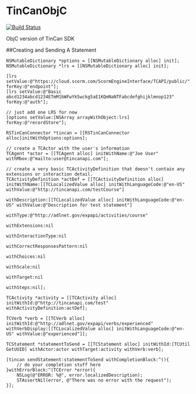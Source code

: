 TinCanObjC
==========
[![Build Status](https://travis-ci.org/RusticiSoftware/TinCanObjC.png)](https://travis-ci.org/RusticiSoftware/TinCanObjC)

ObjC version of TinCan SDK

##Creating and Sending A Statement

    NSMutableDictionary *options = [[NSMutableDictionary alloc] init];
    NSMutableDictionary *lrs = [[NSMutableDictionary alloc] init];
    
    [lrs setValue:@"https://cloud.scorm.com/ScormEngineInterface/TCAPI/public/" forKey:@"endpoint"];
    [lrs setValue:@"Basic abcd1234abcd1234ETmM1bWFwYk5wckg5aE1KQmNaNTFabcdefghijklmnop123" forKey:@"auth"];

    // just add one LRS for now
    [options setValue:[NSArray arrayWithObject:lrs] forKey:@"recordStore"];
    
    RSTinCanConnector *tincan = [[RSTinCanConnector alloc]initWithOptions:options];
    
    // create a TCActor with the user's information
    TCAgent *actor = [[TCAgent alloc] initWithName:@"Joe User" withMbox:@"mailto:user@tincanapi.com"];
    
    // create a very basic TCActivityDefinition that doesn't contain any extensions or interaction detail.
    TCActivityDefinition *actDef = [[TCActivityDefinition alloc] initWithName:[[TCLocalizedValue alloc] initWithLanguageCode:@"en-US" withValue:@"http://tincanapi.com/testCourse"]
                                                              withDescription:[[TCLocalizedValue alloc] initWithLanguageCode:@"en-US" withValue:@"Description for test statement"]
                                                                     withType:@"http://adlnet.gov/expapi/activities/course"
                                                               withExtensions:nil
                                                          withInteractionType:nil
                                                  withCorrectResponsesPattern:nil
                                                                  withChoices:nil
                                                                    withScale:nil
                                                                   withTarget:nil
                                                                    withSteps:nil];
    
    TCActivity *activity = [[TCActivity alloc] initWithId:@"http://tincanapi.com/test" withActivityDefinition:actDef];
    
    TCVerb *verb = [[TCVerb alloc] initWithId:@"http://adlnet.gov/expapi/verbs/experienced" withVerbDisplay:[[TCLocalizedValue alloc] initWithLanguageCode:@"en-US" withValue:@"experienced"]];
    
    TCStatement *statementToSend = [[TCStatement alloc] initWithId:[TCUtil GetUUID] withActor:actor withTarget:activity withVerb:verb];
    
    [tincan sendStatement:statementToSend withCompletionBlock:^(){
        // do your completion stuff here
    }withErrorBlock:^(TCError *error){
        NSLog(@"ERROR: %@", error.localizedDescription);
        STAssertNil(error, @"There was no error with the request");
    }];
